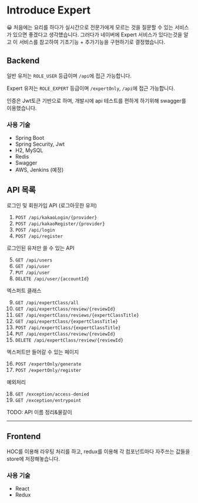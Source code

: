 # Introduce Expert

😀 처음에는 요리를 하다가 실시간으로 전문가에게 모르는 것을 질문할 수 있는 서비스가 있으면 좋겠다고 생각헀습니다. 그러다가 네이버에 Expert 서비스가 있다는것을 알고 이 서비스를 참고하여 기초기능 + 추가기능을 구현하기로 결정했습니다.

## Backend

일반 유저는 `ROLE_USER` 등급이며 `/api`에 접근 가능합니다.

Expert 유저는 `ROLE_EXPERT` 등급이며 `/expertOnly`, `/api`에 접근 가능합니다.

인증은 Jwt토큰 기반으로 하며, 개발시에 api 테스트를 편하게 하기위해 swagger를 이용했습니다.

### 사용 기술

- Spring Boot
- Spring Security, Jwt
- H2, MySQL
- Redis
- Swagger
- AWS, Jenkins (예정)

## API 목록

로그인 및 회원가입 API (로그아웃한 유저)

1. `POST /api/kakaoLogin/{provider}`
2. `POST /api/kakaoRegister/{provider}`
3. `POST /api/login`
4. `POST /api/register`

로그인된 유저만 쓸 수 있는 API

5. `GET /api/users`
6. `GET /api/user`
7. `PUT /api/user`
8. `DELETE /api/user/{accountId}`

엑스퍼트 클래스

9. `GET /api/expertClass/all`
10. `GET /api/expertClass/review/{reviewId}`
11. `GET /api/expertClass/reviews/{expertClassTitle}`
12. `GET /api/expertClass/{expertClassTitle}`
13. `POST /api/expertClass/{expertClassTitle}`
14. `PUT /api/expertClass/review/{reviewId}`
15. `DELETE /api/expertClass/review/{reviewId}`

엑스퍼트만 들어갈 수 있는 페이지

16. `POST /expertOnly/generate`
17. `POST /expertOnly/register`

예외처리

18. `GET /exception/access-denied`
19. `GET /exception/entrypoint`

TODO: API 이름 정리&물갈이

---

## Frontend

HOC를 이용해 라우팅 처리를 하고, redux를 이용해 각 컴포넌트마다 자주쓰는 값들을 store에 저장해놓습니다.

### 사용 기술

- React
- Redux
